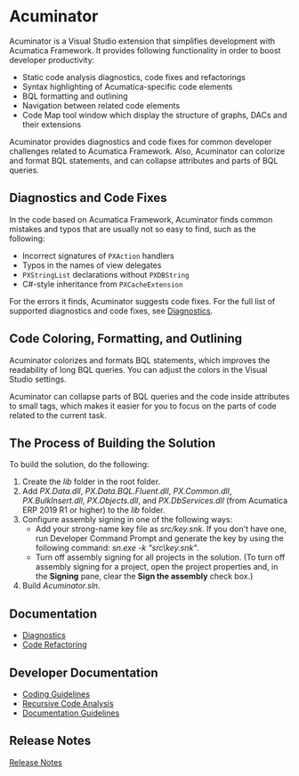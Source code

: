 # Acuminator

Acuminator is a Visual Studio extension that simplifies development with Acumatica Framework. 
It provides following functionality in order to boost developer productivity:
* Static code analysis diagnostics, code fixes and refactorings
* Syntax highlighting of Acumatica-specific code elements
* BQL formatting and outlining
* Navigation between related code elements
* Code Map tool window which display the structure of graphs, DACs and their extensions

Acuminator provides diagnostics and code fixes for common developer challenges related to Acumatica Framework. Also, Acuminator can colorize and format BQL statements, and can collapse attributes and parts of BQL queries.

## Diagnostics and Code Fixes
In the code based on Acumatica Framework, Acuminator finds common mistakes and typos that are usually not so easy to find, such as the following:
* Incorrect signatures of `PXAction` handlers
* Typos in the names of view delegates
* `PXStringList` declarations without `PXDBString`
* C#-style inheritance from `PXCacheExtension`

For the errors it finds, Acuminator suggests code fixes. For the full list of supported diagnostics and code fixes, see [Diagnostics](docs/Summary.md#diagnostics). 

## Code Coloring, Formatting, and Outlining
Acuminator colorizes and formats BQL statements, which improves the readability of long BQL queries. You can adjust the colors in the Visual Studio settings.

Acuminator can collapse parts of BQL queries and the code inside attributes to small tags, which makes it easier for you to focus on the parts of code related to the current task.

## The Process of Building the Solution
To build the solution, do the following:
1. Create the _lib_ folder in the root folder. 
2. Add _PX.Data.dll_, _PX.Data.BQL.Fluent.dll_, _PX.Common.dll_, _PX.BulkInsert.dll_, _PX.Objects.dll_, and _PX.DbServices.dll_ (from Acumatica ERP 2019 R1 or higher) to the _lib_ folder.
3. Configure assembly signing in one of the following ways:
    * Add your strong-name key file as _src/key.snk_. If you don't have one, run Developer Command Prompt and generate the key by using the following command: _sn.exe -k "src\key.snk"_.
    * Turn off assembly signing for all projects in the solution. (To turn off assembly signing for a project, open the project properties and, in the **Signing** pane, clear the **Sign the assembly** check box.)
4. Build _Acuminator.sln_.

## Documentation
* [Diagnostics](docs/Summary.md#diagnostics)
* [Code Refactoring](docs/Summary.md#refactorings)

## Developer Documentation
* [Coding Guidelines](docs/dev/CodingGuidelines/CodingGuidelines.md)
* [Recursive Code Analysis](docs/dev/RecursiveCodeAnalysis/RecursiveCodeAnalysis.md)
* [Documentation Guidelines](docs/dev/DocumentationGuidelines/DiagnosticDescription.md)

## Release Notes
[Release Notes](docs/ReleaseNotes.md)

